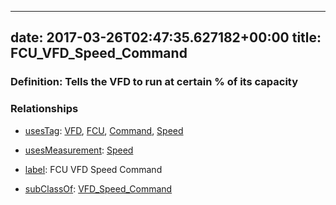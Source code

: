 
---
date: 2017-03-26T02:47:35.627182+00:00
title: FCU_VFD_Speed_Command
---
### Definition: Tells the VFD to run at certain % of its capacity

### Relationships

* [usesTag](https://brickschema.org/schema/1.0/BrickFrame#usesTag): [VFD](https://brickschema.org/schema/1.0/BrickTag#VFD), [FCU](https://brickschema.org/schema/1.0/BrickTag#FCU), [Command](https://brickschema.org/schema/1.0/BrickTag#Command), [Speed](https://brickschema.org/schema/1.0/BrickTag#Speed)

* [usesMeasurement](https://brickschema.org/schema/1.0/BrickFrame#usesMeasurement): [Speed](https://brickschema.org/schema/1.0/Brick#Speed)

* [label](http://www.w3.org/2000/01/rdf-schema#label): FCU VFD Speed Command

* [subClassOf](http://www.w3.org/2000/01/rdf-schema#subClassOf): [VFD_Speed_Command](https://brickschema.org/schema/1.0/Brick#VFD_Speed_Command)
